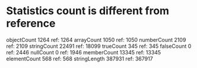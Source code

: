 # Statistics count is different from reference

objectCount        1264  ref:       1264
arrayCount         1050  ref:       1050
numberCount        2109  ref:       2109
stringCount       22491  ref:      18099
trueCount           345  ref:        345
falseCount            0  ref:       2446
nullCount             0  ref:       1946
memberCount       13345  ref:      13345
elementCount        568  ref:        568
stringLength     387931  ref:     367917

